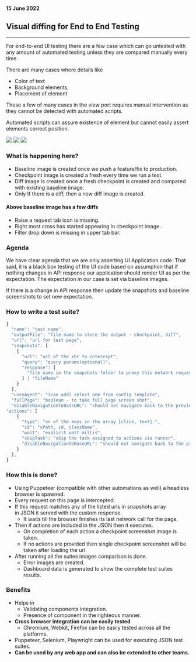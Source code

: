 <script>
  import Image from '../js/Image.svelte';
</script>

#### 15 June 2022

## Visual diffing for End to End Testing

---

For end-to-end UI testing there are a few case which can go untested with any amount of automated testing unless they are compared manually every time.

There are many cases where details like

-   Color of text
-   Background elements,
-   Placement of element

These a few of many cases in the view port requires manual intervention as they cannot be detected with automated scripts.

Automated scripts can assure existence of element but cannot easily assert elements correct position.

<Image desc="Base Image" src="https://user-images.githubusercontent.com/10477804/173744949-8d029afc-c61e-4bcd-8801-c57aab049b8a.png"/>

<Image desc="Checkpoint image - taken during test runs" src="https://user-images.githubusercontent.com/10477804/173744940-c93d452b-fcbe-4c57-af35-b0f9f2bb9de3.png"/>

<Image desc="Comparison between baseline and checkpoint image" src="https://user-images.githubusercontent.com/10477804/173744923-377e9b21-5849-4a97-bb0d-cfe7efa3d4bc.png"/>

### What is happening here?

-   Baseline image is created once we push a feature/fix to production.
-   Checkpoint image is created a fresh every time we run a test.
-   Diff image is created once a fresh checkpoint is created and compared with existing baseline image.
-   Only If there is a diff, then a new diff image is created.

#### Above baseline image has a few diffs

-   Raise a request tab icon is missing.
-   Right most cross has started appearing in checkpoint image.
-   Filter drop down is missing in upper tab bar.

### Agenda

We have clear agenda that we are only asserting UI Application code. That said, it is a black box testing of the UI code based on assumption that if nothing changes in API response our application should render UI as per the expectation. The expectation in our case is set via baseline images.

If there is a change in API response then update the snapshots and baseline screenshots to set new expectation.

### How to write a test suite?

```js
{
  "name": "test name",
  "outputFile": "file name to store the output - checkpoint, diff",
  "url": "url for test page",
  "snapshots": [
    {
      "url": "url of the xhr to intercept",
      "query": "query params(optional)",
      "response": [
        "file name in the snapshots folder to proxy this network request response"
      ] | "fileName"
    }
  ],
  "usesAgent": "(can add) select one from config template",
  "fullPage": "boolean - to take full page screen shot",
  "disableNavigationToBaseURL": "should not navigate back to the previous route - global"
"actions": [
    {
      "type": "on of the keys in the array [click, text].",
      "id": "xPath, id, className",
      "wait": "explicit wait millis",
      "skipTask": "skip the task assigned to actions via runner",
      "disableNavigationToBaseURL": "should not navigate back to the previous route"
    }
  ],
}
```

### How this is done?

-   Using Puppeteer (compatible with other automations as well) a headless browser is spawned.
-   Every request on this page is intercepted.
-   If this request matches any of the listed urls in snapshots array in JSON it served with the custom response.
    -   It waits till the browser finishes its last network call for the page.
-   Then if actions are included in the JSON then it executes.
    -   On completion of each action a checkpoint screenshot image is taken.
    -   If no actions are provided then single checkpoint screenshot will be taken after loading the url.
-   After running all the suites images comparison is done.
    -   Error images are created.
    -   Dashboard data is generated to show the complete test suites results.

### Benefits

-   Helps in
    -   Validating components integration.
    -   Presence of component in the righteous manner.
-   **Cross browser integration can be easily tested**
    -   Chromium, Webkit, Firefox can be easily tested across all the platforms.
-   Puppeteer, Selenium, Playwright can be used for executing JSON test suites.
-   **Can be used by any web app and can also be extended to other teams.**